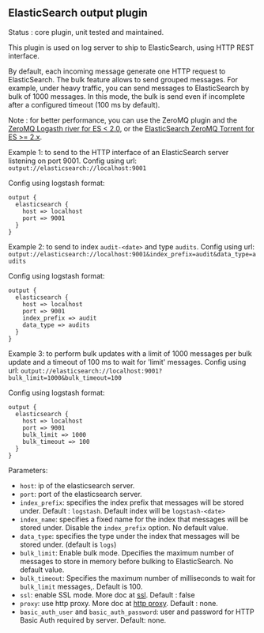 ElasticSearch output plugin
---

Status : core plugin, unit tested and maintained.

This plugin is used on log server to ship to ElasticSearch, using HTTP REST interface.

By default, each incoming message generate one HTTP request to ElasticSearch. The bulk feature allows to send grouped messages. For example, under heavy traffic, you can send messages to ElasticSearch by bulk of 1000 messages. In this mode, the bulk is send even if incomplete after a configured timeout (100 ms by default).

Note : for better performance, you can use the ZeroMQ plugin and the [ZeroMQ Logasth river for ES < 2.0](https://github.com/bpaquet/elasticsearch-river-zeromq), or the [ElasticSearch ZeroMQ Torrent for ES >= 2.x](https://github.com/bpaquet/elasticsearch-zeromq-torrent).

Example 1: to send to the HTTP interface of an ElasticSearch server listening on port 9001.
Config using url: ``output://elasticsearch://localhost:9001``

Config using logstash format:
````
output {
  elasticsearch {
    host => localhost
    port => 9001
  }
}
````

Example 2: to send to index ``audit-<date>`` and type ``audits``.
Config using url: ``output://elasticsearch://localhost:9001&index_prefix=audit&data_type=audits``

Config using logstash format:
````
output {
  elasticsearch {
    host => localhost
    port => 9001
    index_prefix => audit
    data_type => audits
  }
}
````

Example 3: to perform bulk updates with a limit of 1000 messages per bulk update and a timeout of 100 ms to wait for 'limit' messages.
Config using url: ``output://elasticsearch://localhost:9001?bulk_limit=1000&bulk_timeout=100``

Config using logstash format:
````
output {
  elasticsearch {
    host => localhost
    port => 9001
    bulk_limit => 1000
    bulk_timeout => 100
  }
}
````

Parameters:
* ``host``: ip of the elasticsearch server.
* ``port``: port of the elasticsearch server.
* ``index_prefix``: specifies the index prefix that messages will be stored under. Default : ``logstash``. Default index will be ``logstash-<date>``
* ``index_name``: specifies a fixed name for the index that messages will be stored under. Disable the ``index_prefix`` option. No default value.
* ``data_type``: specifies the type under the index that messages will be stored under. (default is ``logs``)
* ``bulk_limit``: Enable bulk mode. Dpecifies the maximum number of messages to store in memory before bulking to ElasticSearch. No default value.
* ``bulk_timeout``: Specifies the maximum number of milliseconds to wait for ``bulk_limit`` messages,. Default is 100.
* ``ssl``: enable SSL mode. More doc at [ssl](../ssl.md). Default : false
* ``proxy``: use http proxy. More doc at [http proxy](http_proxy.md). Default : none.
* ``basic_auth_user`` and ``basic_auth_password``: user and password for HTTP Basic Auth required by server. Default: none.

